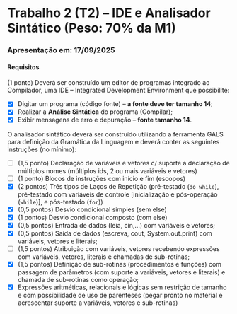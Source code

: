 # Trabalho 2 (T2) – IDE e Analisador Sintático (Peso: 70% da M1)

### Apresentação em: 17/09/2025

#### Requisitos

(1 ponto) Deverá ser construído um editor de programas integrado ao Compilador, uma IDE – Integrated Development Environment que possibilite:

- [x] Digitar um programa (código fonte) – **a fonte deve ter tamanho 14**;
- [x] Realizar a **Análise Sintática** do programa (Compilar);
- [x] Exibir mensagens de erro e depuração – **fonte tamanho 14**.

O analisador sintático deverá ser construído utilizando a ferramenta GALS para definição da Gramática da Linguagem e deverá conter as seguintes instruções (no mínimo):

- [ ] (1,5 ponto) Declaração de variáveis e vetores c/ suporte a declaração de múltiplos nomes (múltiplos ids, 2 ou mais variáveis e vetores)
- [ ] (1 ponto) Blocos de instruções com início e fim (escopos)
- [x] (2 pontos) Três tipos de Laços de Repetição (pré-testado (`do while`), pré-testado com variáveis de controle [inicialização e pós-operação (`while`)], e pós-testado (`for`))
- [x] (0,5 pontos) Desvio condicional simples (sem else)
- [x] (1 pontos) Desvio condicional composto (com else)
- [x] (0,5 pontos) Entrada de dados (leia, cin,...) com variáveis e vetores;
- [x] (0,5 pontos) Saída de dados (escreva, cout, System.out.print) com variáveis, vetores e literais;
- [ ] (1,5 pontos) Atribuição com variáveis, vetores recebendo expressões com variáveis, vetores, literais e chamadas de sub-rotinas;
- [x] (1,5 pontos) Definição de sub-rotinas (procedimentos e funções) com passagem de parâmetros (com suporte a variáveis, vetores e literais) e chamada de sub-rotinas como operação;
- [x] Expressões aritméticas, relacionais e lógicas sem restrição de tamanho e com possibilidade de uso de parênteses (pegar pronto no material e acrescentar suporte a variáveis, vetores e sub-rotinas)
